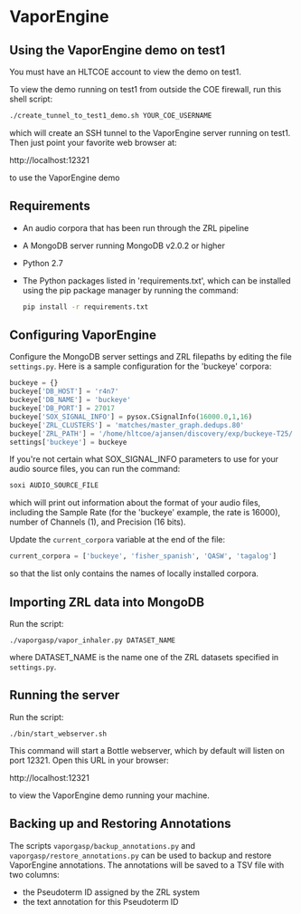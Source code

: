 VaporEngine
===========



Using the VaporEngine demo on test1
-----------------------------------

You must have an HLTCOE account to view the demo on test1.

To view the demo running on test1 from outside the COE firewall, run
this shell script:

```bash
./create_tunnel_to_test1_demo.sh YOUR_COE_USERNAME
```

which will create an SSH tunnel to the VaporEngine server running on
test1.  Then just point your favorite web browser at:

  http://localhost:12321

to use the VaporEngine demo


Requirements
------------

* An audio corpora that has been run through the ZRL pipeline
* A MongoDB server running MongoDB v2.0.2 or higher
* Python 2.7
* The Python packages listed in 'requirements.txt', which can be installed
  using the pip package manager by running the command:

    ```bash
    pip install -r requirements.txt
    ```


Configuring VaporEngine
-----------------------

Configure the MongoDB server settings and ZRL filepaths by editing the
file ```settings.py```.  Here is a sample configuration for the
'buckeye' corpora:

```python
buckeye = {}
buckeye['DB_HOST'] = 'r4n7'
buckeye['DB_NAME'] = 'buckeye'
buckeye['DB_PORT'] = 27017
buckeye['SOX_SIGNAL_INFO'] = pysox.CSignalInfo(16000.0,1,16)
buckeye['ZRL_CLUSTERS'] = 'matches/master_graph.dedups.80'
buckeye['ZRL_PATH'] = '/home/hltcoe/ajansen/discovery/exp/buckeye-T25/'
settings['buckeye'] = buckeye
```

If you're not certain what SOX_SIGNAL_INFO parameters to use for your
audio source files, you can run the command:

```bash
soxi AUDIO_SOURCE_FILE
```

which will print out information about the format of your audio files,
including the Sample Rate (for the 'buckeye' example, the rate is
16000), number of Channels (1), and Precision (16 bits).

Update the ```current_corpora``` variable at the end of the file:

```python
current_corpora = ['buckeye', 'fisher_spanish', 'QASW', 'tagalog']
```

so that the list only contains the names of locally installed corpora.


Importing ZRL data into MongoDB
-------------------------------

Run the script:

```
./vaporgasp/vapor_inhaler.py DATASET_NAME
```

where DATASET_NAME is the name one of the ZRL datasets specified
in ```settings.py```.


Running the server
------------------

Run the script:

```
./bin/start_webserver.sh
```

This command will start a Bottle webserver, which by default will
listen on port 12321.  Open this URL in your browser:

  http://localhost:12321

to view the VaporEngine demo running your machine.


Backing up and Restoring Annotations
------------------------------------

The scripts ```vaporgasp/backup_annotations.py``` and
```vaporgasp/restore_annotations.py``` can be used to backup and
restore VaporEngine annotations.  The annotations will be saved to a
TSV file with two columns:
* the Pseudoterm ID assigned by the ZRL system
* the text annotation for this Pseudoterm ID
